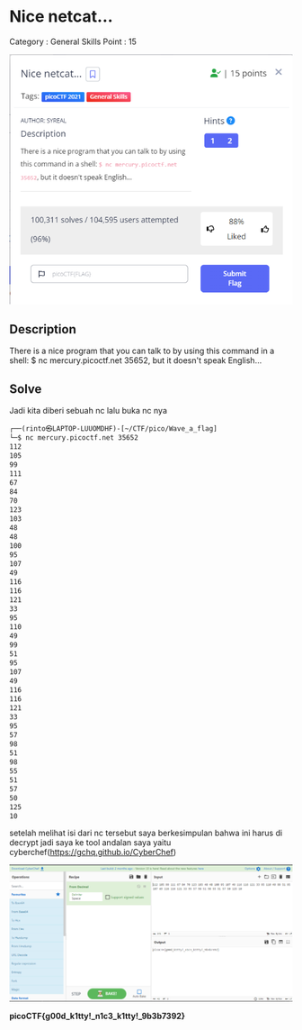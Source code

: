 # Nice netcat...

Category : General Skills 
Point : 15 

![images](https://github.com/R1nto/CTF/blob/main/PicoCTF/general_skills/Obedient_Cat/images/Nice_Netcat.png)

## Description

There is a nice program that you can talk to by using this command in a shell: $ nc mercury.picoctf.net 35652, but it doesn't speak English...

## Solve 

Jadi kita diberi sebuah nc lalu buka nc nya 

```console
┌──(rinto㉿LAPTOP-LUUOMDHF)-[~/CTF/pico/Wave_a_flag]
└─$ nc mercury.picoctf.net 35652
112 
105 
99 
111 
67 
84 
70 
123 
103 
48 
48 
100 
95 
107 
49 
116 
116 
121 
33 
95 
110 
49 
99 
51 
95 
107 
49 
116 
116 
121 
33 
95 
57 
98 
51 
98 
55 
51 
57 
50 
125 
10 
```

setelah melihat isi dari nc tersebut saya berkesimpulan bahwa ini harus di decrypt jadi saya ke tool andalan saya yaitu cyberchef(https://gchq.github.io/CyberChef)

![images](https://github.com/R1nto/CTF/blob/main/PicoCTF/general_skills/Obedient_Cat/images/cyberchef.png)

**picoCTF{g00d_k1tty!_n1c3_k1tty!_9b3b7392}**

